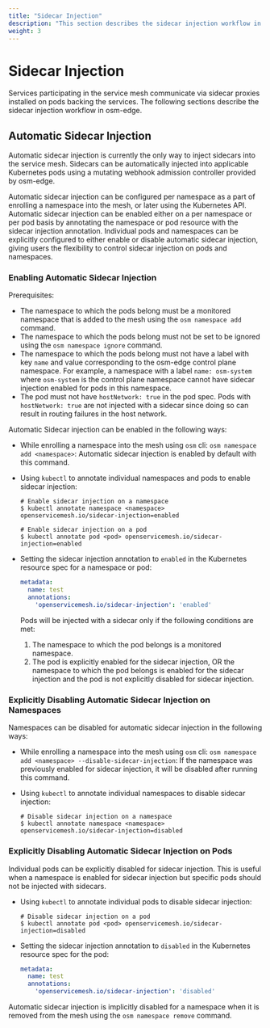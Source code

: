 ```yaml
---
title: "Sidecar Injection"
description: "This section describes the sidecar injection workflow in osm-edge."
weight: 3
---
```


# Sidecar Injection
Services participating in the service mesh communicate via sidecar proxies installed on pods backing the services. The following sections describe the sidecar injection workflow in osm-edge.

## Automatic Sidecar Injection
Automatic sidecar injection is currently the only way to inject sidecars into the service mesh. Sidecars can be automatically injected into applicable Kubernetes pods using a mutating webhook admission controller provided by osm-edge.

Automatic sidecar injection can be configured per namespace as a part of enrolling a namespace into the mesh, or later using the Kubernetes API. Automatic sidecar injection can be enabled either on a per namespace or per pod basis by annotating the namespace or pod resource with the sidecar injection annotation. Individual pods and namespaces can be explicitly configured to either enable or disable automatic sidecar injection, giving users the flexibility to control sidecar injection on pods and namespaces.

### Enabling Automatic Sidecar Injection

Prerequisites:
- The namespace to which the pods belong must be a monitored namespace that is added to the mesh using the `osm namespace add` command.
- The namespace to which the pods belong must not be set to be ignored using the `osm namespace ignore` command.
- The namespace to which the pods belong must not have a label with key `name` and value corresponding to the osm-edge control plane namespace. For example, a namespace with a label `name: osm-system` where `osm-system` is the control plane namespace cannot have sidecar injection enabled for pods in this namespace.
- The pod must not have `hostNetwork: true` in the pod spec. Pods with `hostNetwork: true` are not injected with a sidecar since doing so can result in routing failures in the host network.

Automatic Sidecar injection can be enabled in the following ways:

- While enrolling a namespace into the mesh using `osm` cli: `osm namespace add <namespace>`:
  Automatic sidecar injection is enabled by default with this command.

- Using `kubectl` to annotate individual namespaces and pods to enable sidecar injection:

  ```console
  # Enable sidecar injection on a namespace
  $ kubectl annotate namespace <namespace> openservicemesh.io/sidecar-injection=enabled
  ```

  ```console
  # Enable sidecar injection on a pod
  $ kubectl annotate pod <pod> openservicemesh.io/sidecar-injection=enabled
  ```

- Setting the sidecar injection annotation to `enabled` in the Kubernetes resource spec for a namespace or pod:
  ```yaml
  metadata:
    name: test
    annotations:
      'openservicemesh.io/sidecar-injection': 'enabled'
  ```

  Pods will be injected with a sidecar only if the following conditions are met:
  1. The namespace to which the pod belongs is a monitored namespace.
  2. The pod is explicitly enabled for the sidecar injection, OR the namespace to which the pod belongs is enabled for the sidecar injection and the pod is not explicitly disabled for sidecar injection.

### Explicitly Disabling Automatic Sidecar Injection on Namespaces

Namespaces can be disabled for automatic sidecar injection in the following ways:

- While enrolling a namespace into the mesh using `osm` cli: `osm namespace add <namespace> --disable-sidecar-injection`:
  If the namespace was previously enabled for sidecar injection, it will be disabled after running this command.

- Using `kubectl` to annotate individual namespaces to disable sidecar injection:

  ```console
  # Disable sidecar injection on a namespace
  $ kubectl annotate namespace <namespace> openservicemesh.io/sidecar-injection=disabled
  ```

### Explicitly Disabling Automatic Sidecar Injection on Pods

Individual pods can be explicitly disabled for sidecar injection. This is useful when a namespace is enabled for sidecar injection but specific pods should not be injected with sidecars.

- Using `kubectl` to annotate individual pods to disable sidecar injection:
  ```console
  # Disable sidecar injection on a pod
  $ kubectl annotate pod <pod> openservicemesh.io/sidecar-injection=disabled
  ```

- Setting the sidecar injection annotation to `disabled` in the Kubernetes resource spec for the pod:
  ```yaml
  metadata:
    name: test
    annotations:
      'openservicemesh.io/sidecar-injection': 'disabled'
  ```

Automatic sidecar injection is implicitly disabled for a namespace when it is removed from the mesh using the `osm namespace remove` command.
